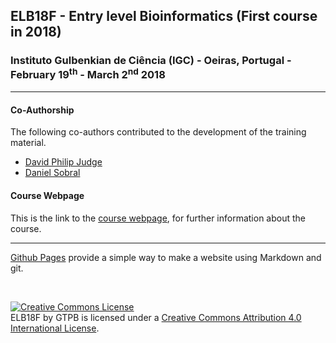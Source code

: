 ## ELB18F - Entry level Bioinformatics (First course in 2018)

###  Instituto Gulbenkian de Ciência (IGC) - Oeiras, Portugal - February 19<sup>th</sup> - March 2<sup>nd</sup> 2018

---

#### Co-Authorship

The following co-authors contributed to the development of the training material.

* [David Philip Judge](https://github.com/dpjudge)
* [Daniel Sobral](https://github.com/dsobral)

#### Course Webpage
This is the link to the [course webpage](http://gtpb.igc.gulbenkian.pt/bicourses/2018/ELB18F/), for further information about the course.

---

[Github Pages](https://pages.github.com) provide a simple way to make a website using Markdown and git.

<br>

<a rel="license" href="http://creativecommons.org/licenses/by/4.0/"><img alt="Creative Commons License" style="border-width:0" src="https://i.creativecommons.org/l/by/4.0/88x31.png" /></a><br /><span xmlns:dct="http://purl.org/dc/terms/" property="dct:title">ELB18F</span> by <span xmlns:cc="http://creativecommons.org/ns#" property="cc:attributionName">GTPB</span> is licensed under a <a rel="license" href="http://creativecommons.org/licenses/by/4.0/">Creative Commons Attribution 4.0 International License</a>.
